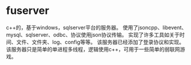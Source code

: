 # fuserver
c++的，基于windows，sqlserver平台的服务器。 使用了jsoncpp、libevent、mysql、sqlserver、odbc、协议使用json协议传输。 实现了许多工具如关于时间、文件、文件夹、log、config等等。 该服务器已经添加了登录协议和实现。 该服务器只是简单的单进程多线程，逻辑使用c++，可用于一些简单的弱联网游戏。
